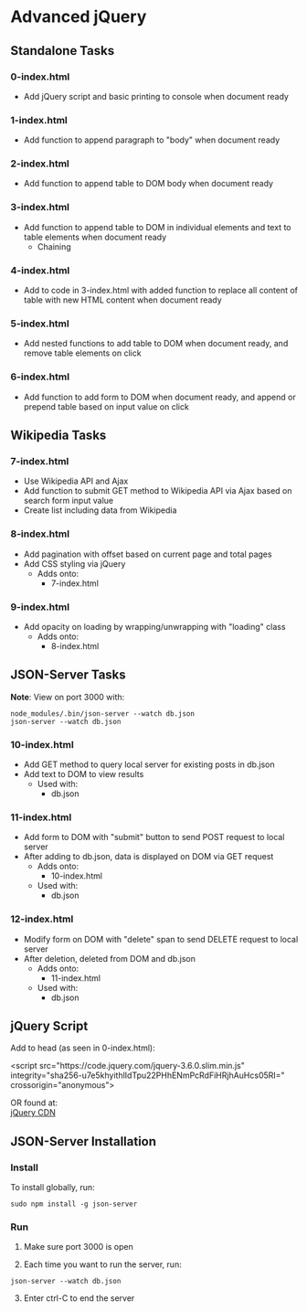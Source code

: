 # Advanced jQuery

## Standalone Tasks

### 0-index.html
- Add jQuery script and basic printing to console when document ready

### 1-index.html
- Add function to append paragraph to "body" when document ready

### 2-index.html
- Add function to append table to DOM body when document ready

### 3-index.html
- Add function to append table to DOM in individual elements and text to table elements when document ready
	- Chaining

### 4-index.html
- Add to code in 3-index.html with added function to replace all content of table with new HTML content when document ready

### 5-index.html
- Add nested functions to add table to DOM when document ready, and remove table elements on click

### 6-index.html
- Add function to add form to DOM when document ready, and append or prepend table based on input value on click

## Wikipedia Tasks

### 7-index.html
- Use Wikipedia API and Ajax
- Add function to submit GET method to Wikipedia API via Ajax based on search form input value
- Create list including data from Wikipedia

### 8-index.html
- Add pagination with offset based on current page and total pages
- Add CSS styling via jQuery
	- Adds onto:
		- 7-index.html

### 9-index.html
- Add opacity on loading by wrapping/unwrapping with "loading" class
	- Adds onto:
		- 8-index.html

## JSON-Server Tasks

**Note**: View on port 3000 with:
```
node_modules/.bin/json-server --watch db.json
json-server --watch db.json
```

### 10-index.html
- Add GET method to query local server for existing posts in db.json
- Add text to DOM to view results
	- Used with:
		- db.json

### 11-index.html
- Add form to DOM with "submit" button to send POST request to local server
- After adding to db.json, data is displayed on DOM via GET request
	- Adds onto:
		- 10-index.html
	- Used with:
		- db.json

### 12-index.html
- Modify form on DOM with "delete" span to send DELETE request to local server
- After deletion, deleted from DOM and db.json
	- Adds onto:
		- 11-index.html
	- Used with:
		- db.json

## jQuery Script

Add to head (as seen in 0-index.html):

\<script src="ht<span>tps://code.jquery.com/jquery-3.6.0.slim.min.js" integrity="sha256-u7e5khyithlIdTpu22PHhENmPcRdFiHRjhAuHcs05RI=" crossorigin="anonymous"></script>

OR found at:\
[jQuery CDN](code.jquery.com)

## JSON-Server Installation

### Install

To install globally, run:
```
sudo npm install -g json-server
```

### Run

1. Make sure port 3000 is open

2. Each time you want to run the server, run:
```
json-server --watch db.json
```

3. Enter ctrl-C to end the server
